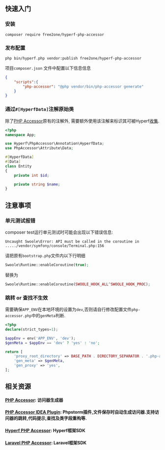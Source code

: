 快速入门
-----------
### 安装
```console
composer require free2one/hyperf-php-accessor
```
### 发布配置
```console
php bin/hyperf.php vendor:publish free2one/hyperf-php-accessor
```
项目`composer.json` 文件中配置以下信息信息
```json
{
    "scripts":{
        "php-accessor": "@php vendor/bin/php-accessor generate"
    }
}
```


### 通过`#[HyperfData]`注解原始类
除了[PHP Accessor](https://github.com/kkguan/php-accessor)原有的注解外, 需要额外使用该注解来标识其可被Hyperf<a href="https://hyperf.wiki/3.0/#/zh-cn/annotation?id=%e8%87%aa%e5%ae%9a%e4%b9%89%e6%b3%a8%e8%a7%a3">收集</a>.
```php
<?php
namespace App;

use Hyperf\PhpAccessor\Annotation\HyperfData;
use PhpAccessor\Attribute\Data;

#[HyperfData]
#[Data]
class Entity
{
    private int $id;

    private string $name;
}
```


注意事项
-----------
### 单元测试报错
composer test运行单元测试时可能会出现以下错误信息:
```console
Uncaught Swoole\Error: API must be called in the coroutine in ...../vendor/symfony/console/Terminal.php:156
```
请把原有`bootstrap.php`文件内以下行明细
```php
Swoole\Runtime::enableCoroutine(true);
```
替换为
```php
Swoole\Runtime::enableCoroutine(SWOOLE_HOOK_ALL^SWOOLE_HOOK_PROC);
```

### 跳转 or 查找不生效
需要确保`APP_ENV`在本地环境的设置为`dev`,否则请自行修改配置文件`php-accessor.php`中的`genMeta`判断.

```php
<?php
declare(strict_types=1);

$appEnv = env('APP_ENV', 'dev');
$genMeta = $appEnv == 'dev' ? 'yes' : 'no';

return [
    'proxy_root_directory' => BASE_PATH . DIRECTORY_SEPARATOR . '.php-accessor',
    'gen_meta' => $genMeta,
    'gen_proxy' => 'yes',
];

```


## 相关资源

#### <a href="https://github.com/kkguan/php-accessor">PHP Accessor</a>: 访问器生成器

#### <a href="https://github.com/kkguan/php-accessor-idea-plugin">PHP Accessor IDEA Plugin</a>: Phpstorm插件,文件保存时自动生成访问器.支持访问器的跳转,代码提示,查找及类字段重构等.

#### <a href="https://github.com/kkguan/hyperf-php-accessor">Hyperf PHP Accessor</a>: Hyperf框架SDK

#### <a href="https://github.com/kkguan/laravel-php-accessor">Laravel PHP Accessor</a>: Laravel框架SDK
